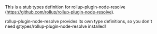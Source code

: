 This is a stub types definition for rollup-plugin-node-resolve (https://github.com/rollup/rollup-plugin-node-resolve).

rollup-plugin-node-resolve provides its own type definitions, so you don't need @types/rollup-plugin-node-resolve installed!